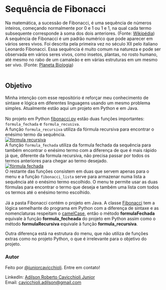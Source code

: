 # Sequência de Fibonacci
Na matemática, a sucessão de Fibonacci, é uma sequência de números inteiros, começando normalmente por 0 e 1 ou 1 e 1,
na qual cada termo subsequente corresponde à soma dos dois anteriores.
(Fonte: <a href="https://pt.wikipedia.org/wiki/Sequência_de_Fibonacci" target="_blank">Wikipédia</a>) </br>
A sequência de Fibonacci é um padrão numérico que pode aparecer em vários seres vivos. Foi descrita pela
primeira vez no século XII pelo italiano Leonardo Fibonacci. Essa sequência é muito comum na natureza e pode ser
observada em vários seres vivos, como insetos, plantas, no rosto humano, até mesmo no rabo de um camaleão e em 
várias estruturas em um mesmo ser vivo.
(Fonte: <a href="https://planetabiologia.com/a-sequencia-de-fibonacci-na-natureza/">Planeta Biologia</a>)
</br> </br>
## Objetivo
Minha intenção com esse repositório é reforçar meu conhecimento de sintaxe e lógica em diferentes linguagens usando um mesmo problema simples.
Atualmente estão aqui um projeto em Python e em Java. </br> </br>
No projeto em Python <a href="https://github.com/juniorcavicchioli/fibonacci/blob/main/fibonacci.py">fibonacci.py</a>
estão duas funções importantes: `formula_fechada` e `formula_recusiva`. </br>
A função `formula_recursiva` utiliza da fórmula recursiva para encontrar o enésimo termo da sequência. </br>
<a href="https://www.ime.unicamp.br/~deleo/MA220/a03.pdf" target="_blank">
![fórmula recursiva](https://user-images.githubusercontent.com/101985616/206966245-3eed2f00-b914-4a08-a5f2-df2eac2fedad.png)
</a>
</br>
A função `formula_fechada` utiliza da formula fechada da sequência para também encontrar o enésimo termo com a
diferença de que é mais rápido já que, diferente da formula recursiva, não precisa passar por todos os termos anteriores
para chegar ao termo desejado. </br>
<a href="https://www.ime.unicamp.br/~deleo/MA220/a03.pdf" target="_blank">
![fórmula fechada](https://user-images.githubusercontent.com/101985616/206967548-bf707cff-de07-4d8a-96eb-bd62f0a31184.png)
</a>
</br>
O restante das funções consistem em duas que servem apenas para o menu e a função `fibonacci_lista`
serve para armazenar numa lista a sequência até o enésimo termo escolhido. O menu te permite usar as duas fórmulas para encontrar
o termo que deseja e também uma lista com todos os termos até o enésimo termo escolhido.
</br> </br>
Já a pasta Fibonacci contém o projeto em Java. A classe 
<a href="https://github.com/juniorcavicchioli/fibonacci/blob/main/Fibonacci/src/br/com/fiap/tads/rm94548/ddd/fibonacci/Fibonacci.java">
Fibonacci</a> tem a lógica semelhante do programa em Python com a diferença de sintaxe e as nomenclaturas respeitam o 
<a href="https://pt.wikipedia.org/wiki/CamelCase">camelCase</a>, então o método <b>formulaFechada</b> equivale à função <b>formula_fecheada</b>
do projeto em Python assim como o método <b>formulaRecursiva</b> equivale à função <b>formula_recursiva</b>.
</br>

Outra diferença está na estrutura do menu, que não utiliza de funções extras como no projeto Python, o que é irrelevante para o objetivo do
projeto.

### Autor
Feito por [@juniorcavicchioli](https://github.com/juniorcavicchioli?tab=repositories). Entre em contato!

LinkedIn: [Adilson Roberto Cavicchioli Junior](https://www.linkedin.com/in/adilson-roberto-cavicchioli-junior-6816b7192?lipi=urn%3Ali%3Apage%3Ad_flagship3_profile_view_base_contact_details%3BIpMh5bVEQOi82%2FRHJ6oxkg%3D%3D) <br>
Email: [cavicchioli.adilson@gmail.com](mailto:cavicchioli.adilson@gmail.com)
